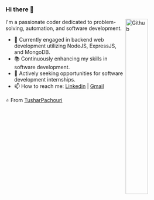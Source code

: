 ### Hi there 👋

<img width="35%" align="right" alt="Github" src="https://user-images.githubusercontent.com/48678280/88862734-4903af80-d201-11ea-968b-9c939d88a37c.gif" />

I'm a passionate coder dedicated to problem-solving, automation, and software development.

- 🔭 Currently engaged in backend web development utilizing NodeJS, ExpressJS, and MongoDB.
- 📚 Continuously enhancing my skills in software development.
- 👯 Actively seeking opportunities for software development internships.
- 📫 How to reach me: [Linkedin](https://www.linkedin.com/in/tushar-pachouri/) | [Gmail](mailto:tusharpachouri001@gmail.com)

⭐️ From [TusharPachouri](https://github.com/TusharPachouri)

